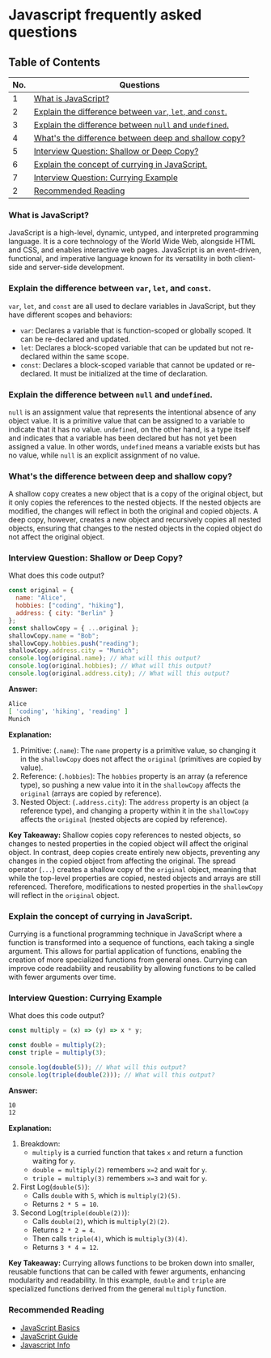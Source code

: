 # Javascript frequently asked questions

## Table of Contents

| No. | Questions |
| --- | --------- |
| 1   | [What is JavaScript?](#what-is-javascript) |
| 2   | [Explain the difference between `var`, `let`, and `const`.](#explain-the-difference-between-var-let-and-const) |
| 3   | [Explain the difference between `null` and `undefined`.](#explain-the-difference-between-null-and-undefined) |
| 4  | [What's the difference between deep and shallow copy?](#whats-the-difference-between-deep-and-shallow-copy) |
| 5   | [Interview Question: Shallow or Deep Copy?](#interview-question-shallow-or-deep-copy) |
| 6   | [Explain the concept of currying in JavaScript.](#explain-the-concept-of-currying-in-javascript) |
| 7   | [Interview Question: Currying Example](#interview-question-currying-example) |
| 2   | [Recommended Reading](#recommended-reading) |

### What is JavaScript?
JavaScript is a high-level, dynamic, untyped, and interpreted programming language. It is a core technology of the World Wide Web, alongside HTML and CSS, and enables interactive web pages. JavaScript is an event-driven, functional, and imperative language known for its versatility in both client-side and server-side development.

### Explain the difference between `var`, `let`, and `const`.
`var`, `let`, and `const` are all used to declare variables in JavaScript, but they have different scopes and behaviors:
- `var`: Declares a variable that is function-scoped or globally scoped. It can be re-declared and updated.
- `let`: Declares a block-scoped variable that can be updated but not re-declared within the same scope.
- `const`: Declares a block-scoped variable that cannot be updated or re-declared. It must be initialized at the time of declaration.

### Explain the difference between `null` and `undefined`.
`null` is an assignment value that represents the intentional absence of any object value. It is a primitive value that can be assigned to a variable to indicate that it has no value. `undefined`, on the other hand, is a type itself and indicates that a variable has been declared but has not yet been assigned a value. In other words, `undefined` means a variable exists but has no value, while `null` is an explicit assignment of no value. 

### What's the difference between deep and shallow copy?
A shallow copy creates a new object that is a copy of the original object, but it only copies the references to the nested objects. If the nested objects are modified, the changes will reflect in both the original and copied objects. A deep copy, however, creates a new object and recursively copies all nested objects, ensuring that changes to the nested objects in the copied object do not affect the original object.

### Interview Question: Shallow or Deep Copy?
What does this code output?
```javascript
const original = { 
  name: "Alice", 
  hobbies: ["coding", "hiking"], 
  address: { city: "Berlin" } 
};
const shallowCopy = { ...original };
shallowCopy.name = "Bob";
shallowCopy.hobbies.push("reading");
shallowCopy.address.city = "Munich";
console.log(original.name); // What will this output?
console.log(original.hobbies); // What will this output?
console.log(original.address.city); // What will this output?
```

**Answer:**
```bash
Alice
[ 'coding', 'hiking', 'reading' ]
Munich
```

**Explanation:**
1. Primitive: (`.name`): The `name` property is a primitive value, so changing it in the `shallowCopy` does not affect the `original` (primitives are copied by value).
2. Reference: (`.hobbies`): The `hobbies` property is an array (a reference type), so pushing a new value into it in the `shallowCopy` affects the `original` (arrays are copied by reference).
3. Nested Object: (`.address.city`): The `address` property is an object (a reference type), and changing a property within it in the `shallowCopy` affects the `original` (nested objects are copied by reference).

**Key Takeaway:**
Shallow copies copy references to nested objects, so changes to nested properties in the copied object will affect the original object. In contrast, deep copies create entirely new objects, preventing any changes in the copied object from affecting the original.
The spread operator (`...`) creates a shallow copy of the `original` object, meaning that while the top-level properties are copied, nested objects and arrays are still referenced. Therefore, modifications to nested properties in the `shallowCopy` will reflect in the `original` object.

### Explain the concept of currying in JavaScript.
Currying is a functional programming technique in JavaScript where a function is transformed into a sequence of functions, each taking a single argument. This allows for partial application of functions, enabling the creation of more specialized functions from general ones. Currying can improve code readability and reusability by allowing functions to be called with fewer arguments over time.

### Interview Question: Currying Example
What does this code output?
```javascript
const multiply = (x) => (y) => x * y;

const double = multiply(2);
const triple = multiply(3);

console.log(double(5)); // What will this output? 
console.log(triple(double(2))); // What will this output?
```

**Answer:**
```bash
10
12
```

**Explanation:**
1. Breakdown:
    - `multiply` is a curried function that takes `x` and return a function waiting for `y`.
    - `double = multiply(2)` remembers `x=2` and wait for `y`.
    - `triple = multiply(3)` remembers `x=3` and wait for `y`.
2. First Log(`double(5)`):
    - Calls `double` with `5`, which is `multiply(2)(5)`.
    - Returns `2 * 5 = 10`.
3. Second Log(`triple(double(2))`):
    - Calls `double(2)`, which is `multiply(2)(2)`.
    - Returns `2 * 2 = 4`.
    - Then calls `triple(4)`, which is `multiply(3)(4)`.
    - Returns `3 * 4 = 12`.

**Key Takeaway:**
Currying allows functions to be broken down into smaller, reusable functions that can be called with fewer arguments, enhancing modularity and readability. In this example, `double` and `triple` are specialized functions derived from the general `multiply` function.

### Recommended Reading
- [JavaScript Basics](https://developer.mozilla.org/en-US/docs/Learn/JavaScript/First_steps)
- [JavaScript Guide](https://developer.mozilla.org/en-US/docs/Web/JavaScript/Guide)
- [Javascript Info](https://www.javascript.info/)